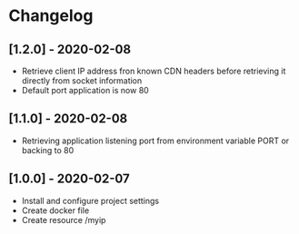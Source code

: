 # Changelog

## [1.2.0] - 2020-02-08
- Retrieve client IP address fron known CDN headers before retrieving it directly from socket information
- Default port application is now 80

## [1.1.0] - 2020-02-08
- Retrieving application listening port from environment variable PORT or backing to 80

## [1.0.0] - 2020-02-07
- Install and configure project settings
- Create docker file
- Create resource /myip
